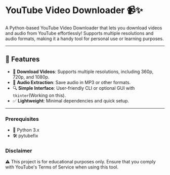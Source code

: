 # YouTube Video Downloader 📹✨  

A Python-based YouTube Video Downloader that lets you download videos and audio from YouTube effortlessly! Supports multiple resolutions and audio formats, making it a handy tool for personal use or learning purposes.  

---

## 📌 Features  
- 🎥 **Download Videos**: Supports multiple resolutions, including 360p, 720p, and 1080p.  
- 🎵 **Audio Extraction**: Save audio in MP3 or other formats.  
- 🔍 **Simple Interface**: User-friendly CLI or optional GUI with `tkinter`(Working on this).  
- ✅ **Lightweight**: Minimal dependencies and quick setup.  

---

### Prerequisites  
- 🐍 Python 3.x
- 🛠️ pytubefix


### Disclaimer
⚠️ This project is for educational purposes only. Ensure that you comply with YouTube's Terms of Service when using this tool.
